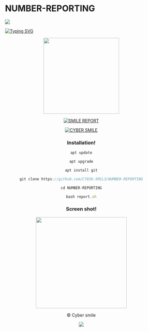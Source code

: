 # NUMBER-REPORTING

<p>
<img src= "https://camo.githubusercontent.com/71b837571c48af3aa60a73dbc9d5936aa359d78efbfa8a6743cbbbc16b80ef4d/68747470733a2f2f63646e2e646973636f72646170702e636f6d2f6174746163686d656e74732f3830353930323039333930363630383138362f3830353931333937323533353539303932322f74656e6f722e676966"/>
</p>

[![Typing SVG](https://readme-typing-svg.herokuapp.com?color=%2300BD34&lines=SMILE+-+REPORT!..;Number+banning+and+unbanning+tool!;This+tool+only+for+educational+purposes!;Dont+use+illegally!...;coded+by+cyber+smile+%3A)](https://git.io/typing-svg)

<div align="center">
  <img border-radius: 15px src="https://telegra.ph/file/af6d0967d851f7b8fa77e.jpg" width="250" height="250"/>
 <p align="center">
    
<a href="#"><img title="SMILE REPORT"
 src="https://img.shields.io/badge/-SMILE%20REPORT-blue?&style=for-the-badge"></a>

<p align="center">
<a href="https://wa.me/+33643000003"><img title="CYBER SMILE" src="https://img.shields.io/badge/Cyber_smile-Contact me-CYBER SMILE/SMILE%20MON?color=Blue&style=for-the-badge&logo=whatsapp"></a>
 </p>

### Installation!

```js
apt update

apt upgrade

apt install git

git clone https://github.com/C7836-5M1L3/NUMBER-REPORTING

cd NUMBER-REPORTING

bash report.sh
```

### Screen shot!

<div align="center">
  <img border-radius: 15px src="https://telegra.ph/file/4b125dcb8a52761d2c1b4.jpg" width="300" height="300"/>


© Cyber smile

<p>
<img src= "https://camo.githubusercontent.com/71b837571c48af3aa60a73dbc9d5936aa359d78efbfa8a6743cbbbc16b80ef4d/68747470733a2f2f63646e2e646973636f72646170702e636f6d2f6174746163686d656e74732f3830353930323039333930363630383138362f3830353931333937323533353539303932322f74656e6f722e676966"/>
</p>
